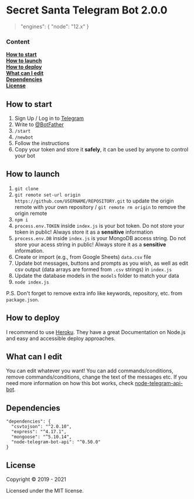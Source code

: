 # Secret Santa Telegram Bot 2.0.0

> "engines": { "node": "12.x" }

### Content

**[How to start](#how-to-start)**  
**[How to launch](#how-to-launch)**  
**[How to deploy](#how-to-deploy)**  
**[What can I edit](#what-can-i-edit)**  
**[Dependencies](#dependencies)**  
**[License](#license)**

## How to start

1. Sign Up / Log in to [Telegram](https://telegram.org/)
2. Write to [@BotFather](https://t.me/botfather)
3. `/start`
4. `/newbot`
5. Follow the instructions
6. Copy your token and store it **safely**, it can be used by anyone to control your bot

## How to launch

1. `git clone`
2. `git remote set-url origin https://github.com/USERNAME/REPOSITORY.git` to update the origin remote with your own repository / `git remote rm origin` to remove the origin remote
3. `npm i`
4. `process.env.TOKEN` inside `index.js` is your bot token. Do not store your token in public! Always store it as a **sensitive** information
5. `process.env.DB` inside `index.js` is your MongoDB access string. Do not store your acess string in public! Always store it as a **sensitive** information.
6. Create or import (e.g., from Google Sheets) `data.csv` file
7. Update bot messages, buttons and prompts as you wish, as well as edit csv output (data arrays are formed from `.csv` strings) in `index.js`
8. Update the database models in the `models` folder to match your data
9. `node index.js`

P.S. Don't forget to remove extra info like keywords, repository, etc. from `package.json`.

## How to deploy

I recommend to use [Heroku](https://devcenter.heroku.com/categories/nodejs-support). They have a great Documentation on Node.js and easy and accessible deploy approaches.

## What can I edit

You can edit whatever you want! You can add commands/conditions, remove commands/conditions, change the text of the messages etc. If you need more information on how this bot works, check [node-telegram-api-bot](https://github.com/yagop/node-telegram-bot-api).

## Dependencies

```
"dependencies": {
  "csvtojson": "^2.0.10",
  "express": "^4.17.1",
  "mongoose": "^5.10.14",
  "node-telegram-bot-api": "^0.50.0"
}
```

## License

Copyright © 2019 - 2021

Licensed under the MIT license.
